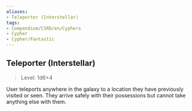 ```yaml
---
aliases:
- Teleporter (Interstellar)
tags:
- Compendium/CSRD/en/Cyphers
- Cypher
- Cypher/Fantastic
---
```


  
## Teleporter (Interstellar)  
>Level: 1d6+4  
  
User teleports anywhere in the galaxy to a location they have previously visited or seen. They arrive safely with their possessions but cannot take anything else with them.